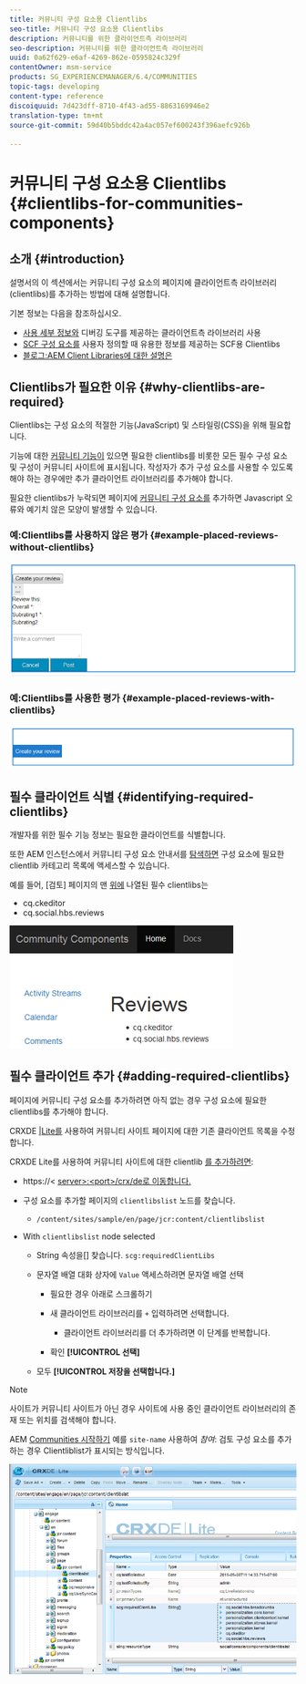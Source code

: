 ```yaml
---
title: 커뮤니티 구성 요소용 Clientlibs
seo-title: 커뮤니티 구성 요소용 Clientlibs
description: 커뮤니티를 위한 클라이언트측 라이브러리
seo-description: 커뮤니티를 위한 클라이언트측 라이브러리
uuid: 0a62f629-e6af-4269-862e-0595824c329f
contentOwner: msm-service
products: SG_EXPERIENCEMANAGER/6.4/COMMUNITIES
topic-tags: developing
content-type: reference
discoiquuid: 7d423dff-8710-4f43-ad55-8863169946e2
translation-type: tm+mt
source-git-commit: 59d40b5bddc42a4ac057ef600243f396aefc926b

---
```



# 커뮤니티 구성 요소용 Clientlibs {#clientlibs-for-communities-components}

## 소개 {#introduction}

설명서의 이 섹션에서는 커뮤니티 구성 요소의 페이지에 클라이언트측 라이브러리(clientlibs)를 추가하는 방법에 대해 설명합니다.

기본 정보는 다음을 참조하십시오.

* [사용 세부 정보와](../../help/sites-developing/clientlibs.md) 디버깅 도구를 제공하는 클라이언트측 라이브러리 사용
* [SCF 구성 요소를](client-customize.md#clientlibs) 사용자 정의할 때 유용한 정보를 제공하는 SCF용 Clientlibs
* [블로그:AEM Client Libraries에 대한 설명은](https://blogs.adobe.com/experiencedelivers/experience-management/clientlibs-explained-example/)

## Clientlibs가 필요한 이유 {#why-clientlibs-are-required}

Clientlibs는 구성 요소의 적절한 기능(JavaScript) 및 스타일링(CSS)을 위해 필요합니다.

기능에 대한 [커뮤니티 기능이](functions.md) 있으면 필요한 clientlibs를 비롯한 모든 필수 구성 요소 및 구성이 커뮤니티 사이트에 표시됩니다. 작성자가 추가 구성 요소를 사용할 수 있도록 해야 하는 경우에만 추가 클라이언트 라이브러리를 추가해야 합니다.

필요한 clientlibs가 누락되면 페이지에 [커뮤니티 구성 요소를](author-communities.md) 추가하면 Javascript 오류와 예기치 않은 모양이 발생할 수 있습니다.

### 예:Clientlibs를 사용하지 않은 평가 {#example-placed-reviews-without-clientlibs}

![chlimage_1-244](assets/chlimage_1-244.png)

### 예:Clientlibs를 사용한 평가 {#example-placed-reviews-with-clientlibs}

![chlimage_1-245](assets/chlimage_1-245.png)

## 필수 클라이언트 식별 {#identifying-required-clientlibs}

개발자를 위한 필수 기능 정보는 필요한 클라이언트를 식별합니다.

또한 AEM 인스턴스에서 커뮤니티 구성 요소 안내서를 [탐색하면](components-guide.md) 구성 요소에 필요한 clientlib 카테고리 목록에 액세스할 수 있습니다.

예를 들어, [검토] 페이지의 맨 [위에](http://localhost:4502/content/community-components/en/reviews.html) 나열된 필수 clientlibs는

* cq.ckeditor
* cq.social.hbs.reviews

![chlimage_1-246](assets/chlimage_1-246.png)

## 필수 클라이언트 추가 {#adding-required-clientlibs}

페이지에 커뮤니티 구성 요소를 추가하려면 아직 없는 경우 구성 요소에 필요한 clientlibs를 추가해야 합니다.

CRXDE [|Lite를](#using-crxde-lite) 사용하여 커뮤니티 사이트 페이지에 대한 기존 클라이언트 목록을 수정합니다.

CRXDE Lite를 사용하여 커뮤니티 사이트에 대한 clientlib [를 추가하려면](../../help/sites-developing/developing-with-crxde-lite.md):

* https://&lt; [server>:&lt;port>/crx/de로 이동합니다.](http://localhost:4502/crx/de)
* 구성 요소를 추가할 페이지의 `clientlibslist` 노드를 찾습니다.

   * `/content/sites/sample/en/page/jcr:content/clientlibslist`

* With `clientlibslist` node selected

   * String 속성을[] 찾습니다. `scg:requiredClientLibs`
   * 문자열 배열 대화 상자에 `Value` 액세스하려면 문자열 배열 선택

      * 필요한 경우 아래로 스크롤하기
      * 새 클라이언트 라이브러리를 `+` 입력하려면 선택합니다.

         * 클라이언트 라이브러리를 더 추가하려면 이 단계를 반복합니다.
      * 확인 **[!UICONTROL 선택]**
   * 모두 **[!UICONTROL 저장을 선택합니다.]**



>[!NOTE]
>
>사이트가 커뮤니티 사이트가 아닌 경우 사이트에 사용 중인 클라이언트 라이브러리의 존재 또는 위치를 검색해야 합니다.

AEM [Communities 시작하기](getting-started.md) 예를 `site-name` 사용하여 *참여*: 검토 구성 요소를 추가하는 경우 Clientliblist가 표시되는 방식입니다.

![chlimage_1-247](assets/chlimage_1-247.png)


